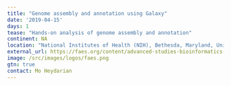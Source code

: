 ```yaml
---
title: "Genome assembly and annotation using Galaxy"
date: '2019-04-15'
days: 1
tease: "Hands-on analysis of genome assembly and annotation"
continent: NA
location: "National Institutes of Health (NIH), Bethesda, Maryland, United States"
external_url: https://faes.org/content/advanced-studies-bioinformatics-and-data-science
image: /src/images/logos/faes.png
gtn: true
contact: Mo Heydarian
---
```

